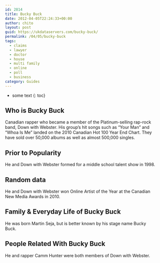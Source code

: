 ```yaml
---
id: 2814
title: Bucky Buck
date: 2012-04-05T22:24:33+00:00
author: chito
layout: post
guid: https://ukdataservers.com/bucky-buck/
permalink: /04/05/bucky-buck
tags:
  - claims
  - lawyer
  - doctor
  - house
  - multi family
  - online
  - poll
  - business
category: Guides
---
```


* some text
{: toc}


## Who is  Bucky Buck
                  
                  
                  
Canadian rapper who became a member of the Platinum-selling rap-rock band, Down with Webster. His group&#8217;s hit songs such as &#8220;Your Man&#8221; and &#8220;Whoa Is Me&#8221; landed on the 2010 Canadian Hot 100 Year End Chart. They have sold over 50,000 albums as well as almost 500,000 singles.
                  
                
                
                
## Prior to Popularity 
                  
                  
                  
He and Down with Webster formed for a middle school talent show in 1998.
                  
                
                
                
## Random data 
                  
                  
                  
He and Down with Webster won Online Artist of the Year at the Canadian New Media Awards in 2010.
                  
                
                
                
## Family & Everyday Life of Bucky Buck
                  
                  
                  
He was born Martin Seja, but is better known by his stage name Bucky Buck.
                  
                
                
                
## People Related With  Bucky Buck
                  
                  
                  
He and rapper Camm Hunter were both members of Down with Webster.
                  
                
              
            
          
          
          
    
    
  
